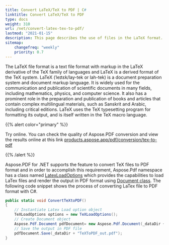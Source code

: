 ```yaml
---
title: Convert LaTeX/TeX to PDF | C#
linktitle: Convert LaTeX/TeX to PDF
type: docs
weight: 310
url: /net/convert-latex-tex-to-pdf/
lastmod: "2021-01-15"
description: This page describes the use of files in the LaTeX format. Also, article explains how to convert LaTeX files to PDF format with Aspose.PDF library. 
sitemap:
    changefreq: "weekly"
    priority: 0.7
---
```


The LaTeX file format is a text file format with markup in the LaTeX derivative of the TeX family of languages and LaTeX is a derived format of the TeX system. LaTeX (ˈleɪtɛk/lay-tek or lah-tek) is a document preparation system and document markup language. It is widely used for the communication and publication of scientific documents in many fields, including mathematics, physics, and computer science. It also has a prominent role in the preparation and publication of books and articles that contain complex multilingual materials, such as Sanskrit and Arabic, including critical editions. LaTeX uses the TeX typesetting program for formatting its output, and is itself written in the TeX macro language.

{{% alert color="primary" %}}

Try online. You can check the quality of Aspose.PDF conversion and view the results online at this link [products.aspose.app/pdf/conversion/tex-to-pdf](https://products.aspose.app/pdf/conversion/tex-to-pdf)

{{% /alert %}}

Aspose.PDF for .NET supports the feature to convert TeX files to PDF format and in order to accomplish this requirement, Aspose.Pdf namespace has a class named [LatexLoadOptions](https://apireference.aspose.com/pdf/net/aspose.pdf/latexloadoptions) which provides the capabilities to load LaTex files and render the output in PDF format using [Document class](https://apireference.aspose.com/pdf/net/aspose.pdf/document). 
The following code snippet shows the process of converting LaTex file to PDF format with C#.

```csharp
public static void ConvertTeXtoPDF()
{
    // Instantiate Latex Load option object
    TeXLoadOptions options = new TeXLoadOptions();
    // Create Document object
    Aspose.Pdf.Document pdfDocument= new Aspose.Pdf.Document(_dataDir + "samplefile.tex", options);
    // Save the output in PDF file
    pdfDocument.Save(_dataDir + "TeXToPDF_out.pdf");
}
```
